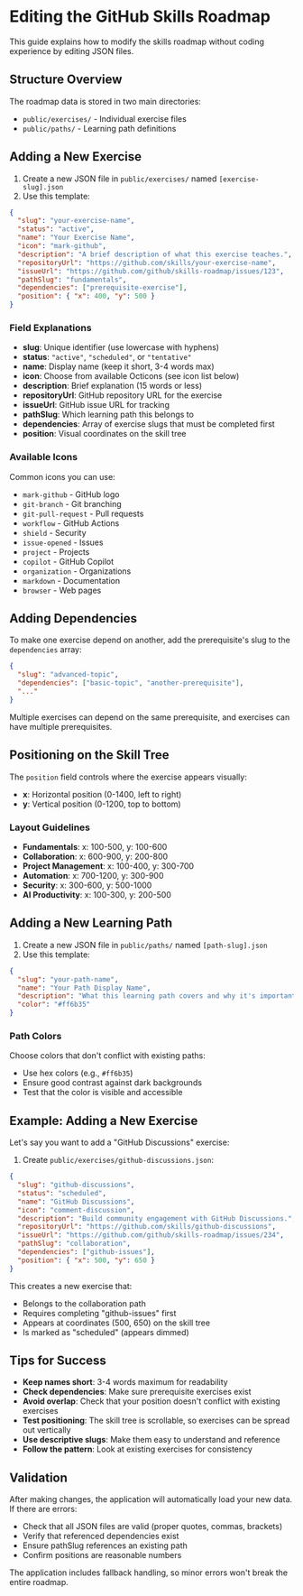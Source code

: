 # Editing the GitHub Skills Roadmap

This guide explains how to modify the skills roadmap without coding experience by editing JSON files.

## Structure Overview

The roadmap data is stored in two main directories:

- `public/exercises/` - Individual exercise files
- `public/paths/` - Learning path definitions

## Adding a New Exercise

1. Create a new JSON file in `public/exercises/` named `[exercise-slug].json`
2. Use this template:

```json
{
  "slug": "your-exercise-name",
  "status": "active",
  "name": "Your Exercise Name",
  "icon": "mark-github",
  "description": "A brief description of what this exercise teaches.",
  "repositoryUrl": "https://github.com/skills/your-exercise-name",
  "issueUrl": "https://github.com/github/skills-roadmap/issues/123",
  "pathSlug": "fundamentals",
  "dependencies": ["prerequisite-exercise"],
  "position": { "x": 400, "y": 500 }
}
```

### Field Explanations

- **slug**: Unique identifier (use lowercase with hyphens)
- **status**: `"active"`, `"scheduled"`, or `"tentative"`
- **name**: Display name (keep it short, 3-4 words max)
- **icon**: Choose from available Octicons (see icon list below)
- **description**: Brief explanation (15 words or less)
- **repositoryUrl**: GitHub repository URL for the exercise
- **issueUrl**: GitHub issue URL for tracking
- **pathSlug**: Which learning path this belongs to
- **dependencies**: Array of exercise slugs that must be completed first
- **position**: Visual coordinates on the skill tree

### Available Icons

Common icons you can use:
- `mark-github` - GitHub logo
- `git-branch` - Git branching
- `git-pull-request` - Pull requests
- `workflow` - GitHub Actions
- `shield` - Security
- `issue-opened` - Issues
- `project` - Projects
- `copilot` - GitHub Copilot
- `organization` - Organizations
- `markdown` - Documentation
- `browser` - Web pages

## Adding Dependencies

To make one exercise depend on another, add the prerequisite's slug to the `dependencies` array:

```json
{
  "slug": "advanced-topic",
  "dependencies": ["basic-topic", "another-prerequisite"],
  "..."
}
```

Multiple exercises can depend on the same prerequisite, and exercises can have multiple prerequisites.

## Positioning on the Skill Tree

The `position` field controls where the exercise appears visually:

- **x**: Horizontal position (0-1400, left to right)
- **y**: Vertical position (0-1200, top to bottom)

### Layout Guidelines

- **Fundamentals**: x: 100-500, y: 100-600
- **Collaboration**: x: 600-900, y: 200-800  
- **Project Management**: x: 100-400, y: 300-700
- **Automation**: x: 700-1200, y: 300-900
- **Security**: x: 300-600, y: 500-1000
- **AI Productivity**: x: 100-300, y: 200-500

## Adding a New Learning Path

1. Create a new JSON file in `public/paths/` named `[path-slug].json`
2. Use this template:

```json
{
  "slug": "your-path-name",
  "name": "Your Path Display Name",
  "description": "What this learning path covers and why it's important",
  "color": "#ff6b35"
}
```

### Path Colors

Choose colors that don't conflict with existing paths:
- Use hex colors (e.g., `#ff6b35`)
- Ensure good contrast against dark backgrounds
- Test that the color is visible and accessible

## Example: Adding a New Exercise

Let's say you want to add a "GitHub Discussions" exercise:

1. Create `public/exercises/github-discussions.json`:

```json
{
  "slug": "github-discussions",
  "status": "scheduled",
  "name": "GitHub Discussions",
  "icon": "comment-discussion",
  "description": "Build community engagement with GitHub Discussions.",
  "repositoryUrl": "https://github.com/skills/github-discussions",
  "issueUrl": "https://github.com/github/skills-roadmap/issues/234",
  "pathSlug": "collaboration",
  "dependencies": ["github-issues"],
  "position": { "x": 500, "y": 650 }
}
```

This creates a new exercise that:
- Belongs to the collaboration path
- Requires completing "github-issues" first  
- Appears at coordinates (500, 650) on the skill tree
- Is marked as "scheduled" (appears dimmed)

## Tips for Success

- **Keep names short**: 3-4 words maximum for readability
- **Check dependencies**: Make sure prerequisite exercises exist
- **Avoid overlap**: Check that your position doesn't conflict with existing exercises
- **Test positioning**: The skill tree is scrollable, so exercises can be spread out vertically
- **Use descriptive slugs**: Make them easy to understand and reference
- **Follow the pattern**: Look at existing exercises for consistency

## Validation

After making changes, the application will automatically load your new data. If there are errors:

- Check that all JSON files are valid (proper quotes, commas, brackets)
- Verify that referenced dependencies exist
- Ensure pathSlug references an existing path
- Confirm positions are reasonable numbers

The application includes fallback handling, so minor errors won't break the entire roadmap.